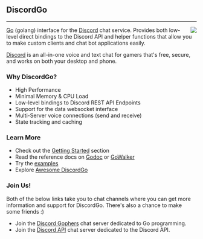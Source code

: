 ## DiscordGo
<hr>
<img align="right" src="http://bwmarrin.github.io/discordgo/img/discordgo.png">

[Go](https://golang.org/) (golang) interface for the [Discord](https://discordapp.com/) 
chat service.  Provides both low-level direct bindings to the 
Discord API and helper functions that allow you to make custom clients and chat 
bot applications easily.

[Discord](https://discordapp.com/) is an all-in-one voice and text chat for 
gamers that's free, secure, and works on both your desktop and phone. 
 
### Why DiscordGo?
* High Performance
* Minimal Memory & CPU Load
* Low-level bindings to Discord REST API Endpoints
* Support for the data websocket interface
* Multi-Server voice connections (send and receive)
* State tracking and caching

### Learn More
* Check out the [Getting Started](GettingStarted) section
* Read the reference docs on [Godoc](https://godoc.org/github.com/bwmarrin/discordgo) or [GoWalker](https://gowalker.org/github.com/bwmarrin/discordgo)
* Try the [examples](https://github.com/bwmarrin/discordgo/tree/master/examples)
* Explore [Awesome DiscordGo](https://github.com/bwmarrin/discordgo/wiki/Awesome-DiscordGo)

### Join Us!
Both of the below links take you to chat channels where you can get more 
information and support for DiscordGo.  There's also a chance to make some 
friends :)

* Join the [Discord Gophers](https://discord.gg/0f1SbxBZjYoCtNPP) chat server dedicated to Go programming.
* Join the [Discord API](https://discordapp.com/invite/discord-API) chat server dedicated to the Discord API.
